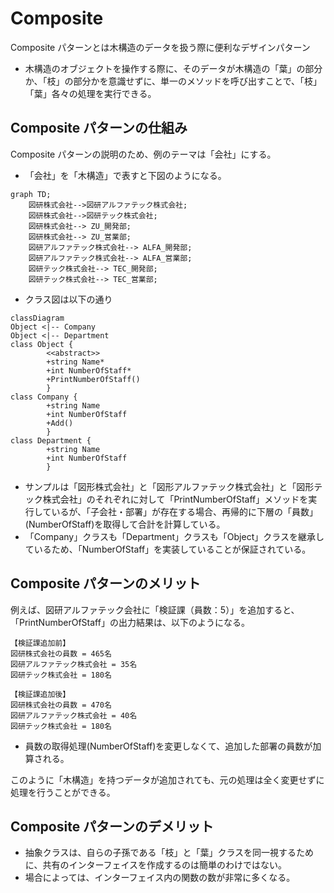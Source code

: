 # Composite
Composite パターンとは木構造のデータを扱う際に便利なデザインパターン
- 木構造のオブジェクトを操作する際に、そのデータが木構造の「葉」の部分か、「枝」の部分かを意識せずに、単一のメソッドを呼び出すことで、「枝」「葉」各々の処理を実行できる。

## Composite パターンの仕組み
Composite パターンの説明のため、例のテーマは「会社」にする。
- 「会社」を「木構造」で表すと下図のようになる。
```mermaid
graph TD;
    図研株式会社-->図研アルファテック株式会社;
    図研株式会社-->図研テック株式会社;
    図研株式会社--> ZU_開発部;
    図研株式会社--> ZU_営業部;
    図研アルファテック株式会社--> ALFA_開発部;
    図研アルファテック株式会社--> ALFA_営業部;
    図研テック株式会社--> TEC_開発部;
    図研テック株式会社--> TEC_営業部;
```

- クラス図は以下の通り
```mermaid
classDiagram
Object <|-- Company
Object <|-- Department
class Object {
		<<abstract>>
		+string Name*
        +int NumberOfStaff*
        +PrintNumberOfStaff()
        }
class Company {
		+string Name
        +int NumberOfStaff
        +Add()
        }
class Department {
		+string Name
        +int NumberOfStaff
        }
```
- サンプルは「図形株式会社」と「図形アルファテック株式会社」と「図形テック株式会社」のそれぞれに対して「PrintNumberOfStaff」メソッドを実行しているが、「子会社・部署」が存在する場合、再帰的に下層の「員数」(NumberOfStaff)を取得して合計を計算している。
 - 「Company」クラスも「Department」クラスも「Object」クラスを継承しているため、「NumberOfStaff」を実装していることが保証されている。

## Composite パターンのメリット
例えば、図研アルファテック会社に「検証課（員数：5）」を追加すると、「PrintNumberOfStaff」の出力結果は、以下のようになる。
```
【検証課追加前】
図研株式会社の員数 = 465名
図研アルファテック株式会社 = 35名
図研テック株式会社 = 180名

【検証課追加後】
図研株式会社の員数 = 470名
図研アルファテック株式会社 = 40名
図研テック株式会社 = 180名
```
- 員数の取得処理(NumberOfStaff)を変更しなくて、追加した部署の員数が加算される。

このように「木構造」を持つデータが追加されても、元の処理は全く変更せずに処理を行うことができる。

## Composite パターンのデメリット
- 抽象クラスは、自らの子孫である「枝」と「葉」クラスを同一視するために、共有のインターフェイスを作成するのは簡単のわけではない。
- 場合によっては、インターフェイス内の関数の数が非常に多くなる。


